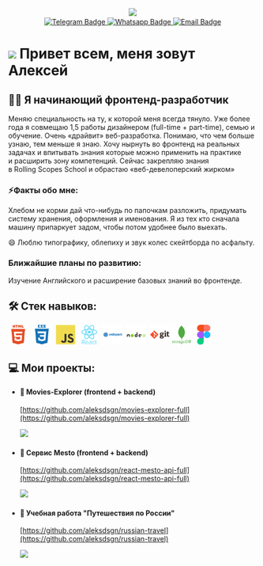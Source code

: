 <div id="header" align="center">
  <img src="https://media.giphy.com/media/v1.Y2lkPTc5MGI3NjExZGI4YTIyNGM3ZDgxNzlkYjY1NmIyZjVmNDM1ZjQ0YjJhMTIyZjE3MCZjdD1n/13HgwGsXF0aiGY/giphy.gif" width="300"/>
</div>

<div id="badges" align="center">
  <a href="https://t.me/AleksDSGN">
    <img src="https://img.shields.io/badge/telegram-blue?style=for-the-badge&logo=telegram&logoColor=white" alt="Telegram Badge"/>
  </a>
  <a href="https://wa.me/79537650511">
    <img src="https://img.shields.io/badge/whatsapp-green?style=for-the-badge&logo=whatsapp&logoColor=white" alt="Whatsapp Badge"/>
  </a>
  <a href="mailto: aleksdsgn@ya.ru">
    <img src="https://img.shields.io/badge/email-red?style=for-the-badge&logo=gmail&logoColor=white" alt="Email Badge"/>
  </a>
</div>

<h1>
  <img src="https://media.giphy.com/media/hvRJCLFzcasrR4ia7z/giphy.gif" width="30px"/>
  Привет всем, меня зовут Алексей
</h1>

## :man_technologist: Я начинающий фронтенд-разработчик

Меняю специальность на ту, к которой меня всегда тянуло. Уже более года я совмещаю 1,5 работы дизайнером (full-time + part-time), семью и обучение. Очень «драйвит» веб-разработка. Понимаю, что чем больше узнаю, тем меньше я знаю. Хочу нырнуть во фронтенд на реальных задачах и впитывать знания которые можно применить на практике и расширить зону компетенций. Сейчас закрепляю знания в Rolling Scopes School и обрастаю «веб-девелоперский жирком»

### ⚡Факты обо мне:
Хлебом не корми дай что-нибудь по папочкам разложить, придумать систему хранения, оформления и именования. Я из тех кто сначала машину припаркует задом, чтобы потом удобнее было выехать.

😄 Люблю типографику, облепиху и звук колес скейтборда по асфальту.

### Ближайшие планы по развитию:
Изучение Английского и расширение базовых знаний во фронтенде.

## :hammer_and_wrench: Стек навыков:
<div>
  <img src="https://github.com/devicons/devicon/blob/master/icons/html5/html5-plain-wordmark.svg" title="HTML5" alt="HTML" width="40" height="40"/>&nbsp;
  <img src="https://github.com/devicons/devicon/blob/master/icons/css3/css3-plain-wordmark.svg"  title="CSS3" alt="CSS" width="40" height="40"/>&nbsp;
  <img src="https://github.com/devicons/devicon/blob/master/icons/javascript/javascript-original.svg" title="JavaScript" alt="JavaScript" width="40" height="40"/>&nbsp;
  <img src="https://github.com/devicons/devicon/blob/master/icons/react/react-original-wordmark.svg" title="React" alt="React" width="40" height="40"/>&nbsp;
  <img src="https://github.com/devicons/devicon/blob/master/icons/webpack/webpack-plain-wordmark.svg" title="Webpack" alt="Webpack" width="40" height="40"/>&nbsp;
  <img src="https://github.com/devicons/devicon/blob/master/icons/nodejs/nodejs-original-wordmark.svg" title="NodeJS" alt="NodeJS" width="40" height="40"/>&nbsp;
  <img src="https://github.com/devicons/devicon/blob/master/icons/git/git-original-wordmark.svg" title="Git" **alt="Git" width="40" height="40"/>
  <img src="https://github.com/devicons/devicon/blob/master/icons/mongodb/mongodb-plain-wordmark.svg" title="MongoDB" **alt="MongoDB" width="40" height="40"/>
  <img src="https://github.com/devicons/devicon/blob/master/icons/figma/figma-original.svg" title="Figma" **alt="Figma" width="40" height="40"/>
  
</div>

## :computer: Мои проекты:
* #### :movie_camera: Movies-Explorer (frontend + backend)

   [https://github.com/aleksdsgn/movies-explorer-full](https://github.com/aleksdsgn/movies-explorer-full)

   <img src="https://user-images.githubusercontent.com/97102815/228849082-10a15264-03de-41bb-bf9b-4e2fabf02556.gif" width="300"/>

* #### :camera_flash: Сервис Mesto (frontend + backend)

   [https://github.com/aleksdsgn/react-mesto-api-full](https://github.com/aleksdsgn/react-mesto-api-full)

   <img src="https://user-images.githubusercontent.com/97102815/229083179-96529ecb-3d51-44a4-a0f0-85b78b3f6c98.gif" width="300"/>

 * #### :train2: Учебная работа "Путешествия по России"

   [https://github.com/aleksdsgn/russian-travel](https://github.com/aleksdsgn/russian-travel)

   <img src="https://user-images.githubusercontent.com/97102815/229088420-eb68034d-7678-46b5-b638-66af15200dde.gif" width="300"/>
